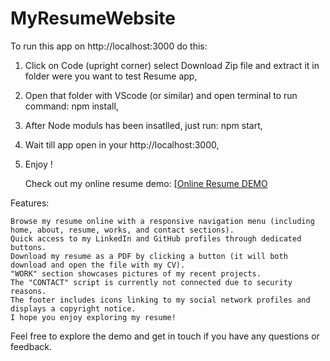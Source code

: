 # MyResumeWebsite
To run this app on http://localhost:3000 do this:
1. Click on Code (upright corner) select Download Zip file and extract it in folder were you want to test Resume app,
2. Open that folder with VScode (or similar) and open terminal to run command: npm install,
3. After Node moduls has been insatlled, just run: npm start,
4. Wait till app open in your http://localhost:3000,
5. Enjoy !

   Check out my online resume demo: [[Online Resume DEMO](https://zlatkoresume.netlify.app/)

Features:

    Browse my resume online with a responsive navigation menu (including home, about, resume, works, and contact sections).
    Quick access to my LinkedIn and GitHub profiles through dedicated buttons.
    Download my resume as a PDF by clicking a button (it will both download and open the file with my CV).
    "WORK" section showcases pictures of my recent projects.
    The "CONTACT" script is currently not connected due to security reasons.
    The footer includes icons linking to my social network profiles and displays a copyright notice.
    I hope you enjoy exploring my resume!

Feel free to explore the demo and get in touch if you have any questions or feedback.
